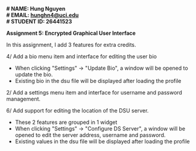 **# NAME: Hung Nguyen**
<br>**# EMAIL: hunghn4@uci.edu**
<br>**# STUDENT ID: 26441523**

**Assignment 5: Encrypted Graphical User Interface**

In this assignment, I add 3 features for extra credits.

4/ Add a bio menu item and interface for editing the user bio

- When clicking "Settings" -> "Update Bio", a window will be opened to update the bio.
- Existing bio in the dsu file will be displayed after loading the profile

2/ Add a settings menu item and interface for username and password management.

6/ Add support for editing the location of the DSU server.

- These 2 features are grouped in 1 widget
- When clicking "Settings" -> "Configure DS Server", a window will be opened to edit the server address, username and password.
- Existing values in the dsu file will be displayed after loading the profile
